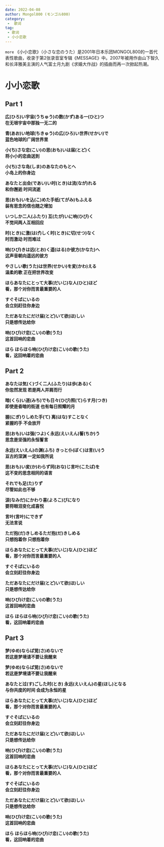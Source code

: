 ```yaml
---
date: 2022-04-08
author: Mongol800 (モンゴル800)
category:
 -  歌词
tag:
 - 歌词
 - 小小恋歌
---
```


`more` 《小小恋歌》（小さな恋のうた）是2001年日本乐团MONGOL800的一首代表性歌曲，收录于第2张录音室专辑《MESSAGE》中。2007年被用作由山下智久和长泽雅美主演的人气富士月九剧《求婚大作战》的插曲而再一次掀起热潮。

<!-- more -->
# 小小恋歌

## Part 1
**広(ひろ)い宇宙(うちゅう)の数(かず)ある一(ひと)つ**  
**在无垠宇宙中那独一无二的**  

**青(あお)い地球(ちきゅう)の広(ひろ)い世界(せかい)で**  
**蓝色地球的广阔世界里**  

**小(ち)さな恋(こい)の思(おも)いは届(とど)く**  
**将小小的恋曲送到**  

**小(ち)さな岛(しま)のあなたのもとへ**  
**小岛上的你身边**  

**あなたと出会(であい)い时(とき)は流(なが)れる**  
**和你邂逅 时间流逝**  

**思(おも)いを込(こ)めた手纸(てがみ)もふえる**  
**装有思念的信也随之增加**  

**いつしか二人(ふたり) 互(たが)いに响(ひび)く**  
**不觉间两人互相回应**  

**时(とき)に激(はげ)しく时(とき)に切(せつ)なく**  
**时而激动 时而难过**  

**响(ひび)きは远(とお)く遥(はる)か彼方(かなた)へ**  
**这声音朝向遥远的彼方**  

**やさしい歌(うた)は世界(せかい)を変(かわ)える**  
**温柔的歌 正在把世界改变**  

**ほらあなたにとって大事(だいじ)な人(ひと)ほど**  
**看，那个对你而言最重要的人**  

**すぐそばにいるの**  
**会立刻赶往你身边**  

**ただあなたにだけ届(とど)いて欲(ほ)しい**  
**只是想传达给你**  

**响(ひび)け恋(こい)の歌(うた)**  
**这首回响的恋曲**  

**ほら ほらほら响(ひび)け恋(こい)の歌(うた)**  
**看，这回响着的恋曲**  

## Part 2
**あなたは気(く)づく二人(ふたり)は歩(ある)く**  
**你忽然发现 若是两人并肩而行**  

**暗(くら)い道(みち)でも日々(ひび)照(て)らす月(つき)**  
**即使是昏暗的街道 也有每日照耀的月**  

**握(にぎ)りしめた手(て) 离(はな)すことなく**  
**紧握的手 不会放开**  

**思(おも)いは强(つよ)く永远(えいえん)誓(ちか)う**  
**思念是坚强的永恒誓言**  

**永远(えいえん)の渊(ふち) きっと仆(ぼく)は言(い)う**  
**亘古的深渊 一定如我所说**  

**思(おも)い変(か)わらず同(おな)じ言叶(こたば)を**  
**这不变的思念相同的语言**  

**それでも足(た)りず**  
**尽管如此也不够**  

**涙(なみだ)にかわり喜(よろこ)びになり**  
**要将眼泪变化成喜悦**  

**言叶(言叶)にできず**  
**无法言说**  

**ただ抱(だ)きしめるただ抱(だ)きしめる**  
**只想抱着你 只想抱着你**  

**ほらあなたにとって大事(だいじ)な人(ひと)ほど**  
**看，那个对你而言最重要的人**  

**すぐそばにいるの**  
**会立刻赶往你身边**  

**ただあなたにだけ届(とど)いて欲(ほ)しい**  
**只是想传达给你**  

**响(ひび)け恋(こい)の歌(うた)**  
**这首回响的恋曲**  

**ほら ほらほら响(ひび)け恋(こい)の歌(うた)**  
**看，这回响着的恋曲**  

## Part 3
**梦(ゆめ)ならば覚(さ)めないで**  
**若这是梦境请不要让我醒来**  

**梦(ゆめ)ならば覚(さ)めないで**  
**若这是梦境请不要让我醒来**  

**あなたと过(す)ごした时(とき) 永远(えいえん)の星(ほし)となる**  
**与你共度的时间 会成为永恒的星**  

**ほらあなたにとって大事(だいじ)な人(ひと)ほど**  
**看，那个对你而言最重要的人**  

**すぐそばにいるの**  
**会立刻赶往你身边**  

**ただあなたにだけ届(とど)いて欲(ほ)しい**  
**只是想传达给你**  

**响(ひび)け恋(こい)の歌(うた)**  
**这首回响的恋曲**  

**ほらあなたにとって大事(だいじ)な人(ひと)ほど**  
**看，那个对你而言最重要的人**  

**すぐそばにいるの**  
**会立刻赶往你身边**  

**ただあなたにだけ届(とど)いて欲(ほ)しい**  
**只是想传达给你**  

**响(ひび)け恋(こい)の歌(うた)**  
**这首回响的恋曲**  

**ほら ほらほら响(ひび)け恋(こい)の歌(うた)**  
**看，这回响着的恋曲**  